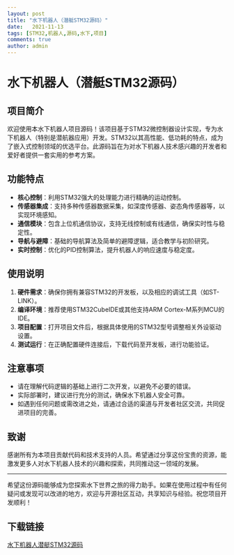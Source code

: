 ```yaml
---
layout: post
title: "水下机器人（潜艇STM32源码）"
date:   2021-11-13
tags: [STM32,机器人,源码,水下,项目]
comments: true
author: admin
---
```

# 水下机器人（潜艇STM32源码）

## 项目简介

欢迎使用本水下机器人项目源码！该项目基于STM32微控制器设计实现，专为水下机器人（特别是潜航器应用）开发。STM32以其高性能、低功耗的特点，成为了嵌入式控制领域的优选平台。此源码旨在为对水下机器人技术感兴趣的开发者和爱好者提供一套实用的参考方案。

## 功能特点

- **核心控制**：利用STM32强大的处理能力进行精确的运动控制。
- **传感器集成**：支持多种传感器数据采集，如深度传感器、姿态角传感器等，以实现环境感知。
- **通信模块**：包含上位机通信协议，支持无线控制或有线通信，确保实时性与稳定性。
- **导航与避障**：基础的导航算法及简单的避障逻辑，适合教学与初阶研究。
- **实时控制**：优化的PID控制算法，提升机器人的响应速度与稳定度。

## 使用说明

1. **硬件需求**：确保你拥有兼容STM32的开发板，以及相应的调试工具（如ST-LINK）。
2. **编译环境**：推荐使用STM32CubeIDE或其他支持ARM Cortex-M系列MCU的IDE。
3. **项目配置**：打开项目文件后，根据具体使用的STM32型号调整相关外设驱动设置。
4. **测试运行**：在正确配置硬件连接后，下载代码至开发板，进行功能验证。

## 注意事项

- 请在理解代码逻辑的基础上进行二次开发，以避免不必要的错误。
- 实际部署时，建议进行充分的测试，确保水下机器人安全可靠。
- 如遇到任何问题或需改进之处，请通过合适的渠道与开发者社区交流，共同促进项目的完善。

## 致谢

感谢所有为本项目贡献代码和技术支持的人员。希望通过分享这份宝贵的资源，能激发更多人对水下机器人技术的兴趣和探索，共同推动这一领域的发展。

---

希望这份源码能够成为您探索水下世界之旅的得力助手。如果在使用过程中有任何疑问或发现可以改进的地方，欢迎与开源社区互动，共享知识与经验。祝您项目开发顺利！

## 下载链接

[水下机器人潜艇STM32源码](https://pan.quark.cn/s/1d2aaa114245)